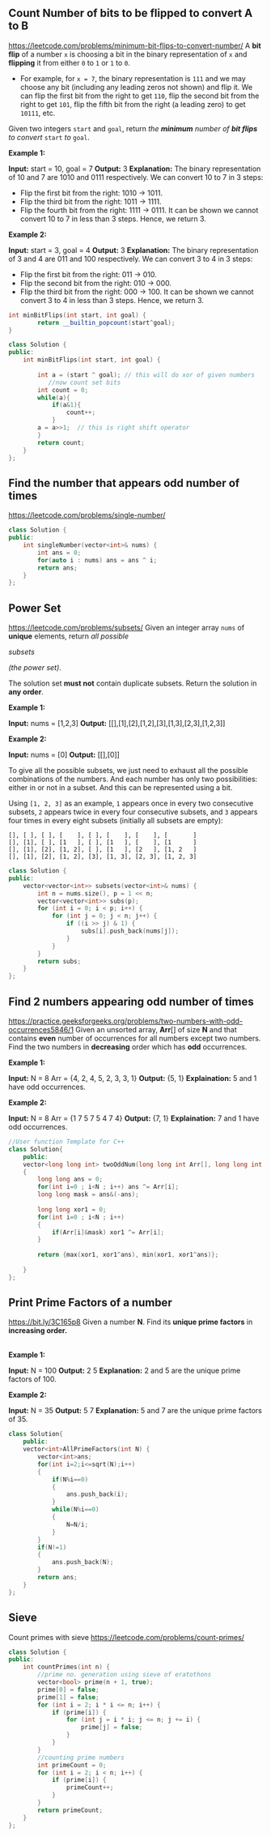 ## Count Number of bits to be flipped to convert A to B
https://leetcode.com/problems/minimum-bit-flips-to-convert-number/
A **bit flip** of a number `x` is choosing a bit in the binary representation of `x` and **flipping** it from either `0` to `1` or `1` to `0`.

- For example, for `x = 7`, the binary representation is `111` and we may choose any bit (including any leading zeros not shown) and flip it. We can flip the first bit from the right to get `110`, flip the second bit from the right to get `101`, flip the fifth bit from the right (a leading zero) to get `10111`, etc.

Given two integers `start` and `goal`, return _the **minimum** number of **bit flips** to convert_ `start` _to_ `goal`.

**Example 1:**

**Input:** start = 10, goal = 7
**Output:** 3
**Explanation:** The binary representation of 10 and 7 are 1010 and 0111 respectively. We can convert 10 to 7 in 3 steps:
- Flip the first bit from the right: 1010 -> 1011.
- Flip the third bit from the right: 1011 -> 1111.
- Flip the fourth bit from the right: 1111 -> 0111.
It can be shown we cannot convert 10 to 7 in less than 3 steps. Hence, we return 3.

**Example 2:**

**Input:** start = 3, goal = 4
**Output:** 3
**Explanation:** The binary representation of 3 and 4 are 011 and 100 respectively. We can convert 3 to 4 in 3 steps:
- Flip the first bit from the right: 011 -> 010.
- Flip the second bit from the right: 010 -> 000.
- Flip the third bit from the right: 000 -> 100.
It can be shown we cannot convert 3 to 4 in less than 3 steps. Hence, we return 3.

```cpp
int minBitFlips(int start, int goal) {
        return __builtin_popcount(start^goal);
}
```

```cpp
class Solution {
public:
    int minBitFlips(int start, int goal) {
        
        int a = (start ^ goal); // this will do xor of given numbers
           //now count set bits
        int count = 0; 
        while(a){
            if(a&1){
                count++;
            }
        a = a>>1;  // this is right shift operator
        }
        return count;
    }
};
```

## Find the number that appears odd number of times
https://leetcode.com/problems/single-number/
```cpp
class Solution {
public:
    int singleNumber(vector<int>& nums) {
        int ans = 0;
        for(auto i : nums) ans = ans ^ i;
        return ans;
    }
};
```

## Power Set
https://leetcode.com/problems/subsets/
Given an integer array `nums` of **unique** elements, return _all possible_

_subsets_

_(the power set)_.

The solution set **must not** contain duplicate subsets. Return the solution in **any order**.

**Example 1:**

**Input:** nums = [1,2,3]
**Output:** [[],[1],[2],[1,2],[3],[1,3],[2,3],[1,2,3]]

**Example 2:**

**Input:** nums = [0]
**Output:** [[],[0]]

To give all the possible subsets, we just need to exhaust all the possible combinations of the numbers. And each number has only two possibilities: either in or not in a subset. And this can be represented using a bit.

Using `[1, 2, 3]` as an example, `1` appears once in every two consecutive subsets, `2` appears twice in every four consecutive subsets, and `3` appears four times in every eight subsets (initially all subsets are empty):

```
[], [ ], [ ], [    ], [ ], [    ], [    ], [       ]
[], [1], [ ], [1   ], [ ], [1   ], [    ], [1      ]
[], [1], [2], [1, 2], [ ], [1   ], [2   ], [1, 2   ]
[], [1], [2], [1, 2], [3], [1, 3], [2, 3], [1, 2, 3]
```

```cpp
class Solution {
public:
    vector<vector<int>> subsets(vector<int>& nums) {
        int n = nums.size(), p = 1 << n;
        vector<vector<int>> subs(p);
        for (int i = 0; i < p; i++) {
            for (int j = 0; j < n; j++) {
                if ((i >> j) & 1) {
                    subs[i].push_back(nums[j]);
                }
            }
        }
        return subs;
    }
};
```

## Find 2 numbers appearing odd number of times
https://practice.geeksforgeeks.org/problems/two-numbers-with-odd-occurrences5846/1
Given an unsorted array, **Arr**[] of size **N** and that contains **even** number of occurrences for all numbers except two numbers. Find the two numbers in **decreasing** order which has **odd** occurrences.  
  
**Example 1:**

**Input:**
N = 8
Arr = {4, 2, 4, 5, 2, 3, 3, 1}
**Output:** {5, 1} 
**Explaination:** 5 and 1 have odd occurrences.

  
**Example 2:**

**Input:**
N = 8
Arr = {1 7 5 7 5 4 7 4}
**Output:** {7, 1}
**Explaination:** 7 and 1 have odd occurrences.

```cpp
//User function Template for C++
class Solution{
    public:
    vector<long long int> twoOddNum(long long int Arr[], long long int N)  
    {
        long long ans = 0;
        for(int i=0 ; i<N ; i++) ans ^= Arr[i];
        long long mask = ans&(-ans);
        
        long long xor1 = 0;
        for(int i=0 ; i<N ; i++)
        {
            if(Arr[i]&mask) xor1 ^= Arr[i];
        }
        
        return {max(xor1, xor1^ans), min(xor1, xor1^ans)};
        
    }
};
```

## Print Prime Factors of a number
https://bit.ly/3C165p8
Given a number **N**. Find its **unique prime factors** in **increasing order.**  
 

**Example 1:**

**Input:** N = 100
**Output:** 2 5
**Explanation:** 2 and 5 are the unique prime
factors of 100.

**Example 2:**

**Input:** N = 35
**Output:** 5 7
**Explanation:** 5 and 7 are the unique prime
factors of 35.

```cpp
class Solution{
	public:
	vector<int>AllPrimeFactors(int N) {
	    vector<int>ans;
	    for(int i=2;i<=sqrt(N);i++)
	    {
	        if(N%i==0)
	        {
	            ans.push_back(i);
	        }
	        while(N%i==0)
	        {
	            N=N/i;
	        }
	    }
	    if(N!=1)
	    {
	        ans.push_back(N);
	    }
	    return ans;
	}
};
```

## Sieve
Count primes with sieve
https://leetcode.com/problems/count-primes/
```cpp
class Solution {
public:
	int countPrimes(int n) {
		//prime no. generation using sieve of eratothons
		vector<bool> prime(n + 1, true);
		prime[0] = false;
		prime[1] = false;
		for (int i = 2; i * i <= n; i++) {
			if (prime[i]) {
				for (int j = i * i; j <= n; j += i) {
					prime[j] = false;
				}
			}
		}
		//counting prime numbers
		int primeCount = 0;
		for (int i = 2; i < n; i++) {
			if (prime[i]) {
				primeCount++;
			}
		}
		return primeCount;
	}
};
```

